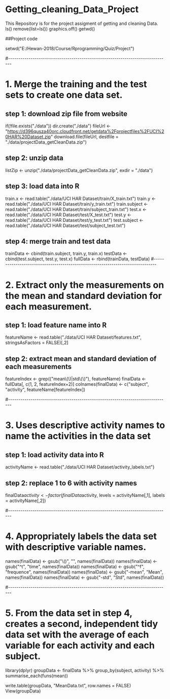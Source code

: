 # Getting_cleaning_Data_Project
This Repository is for the project assigment of getting and cleaning Data. 
ls()
remove(list=ls())
graphics.off()
getwd()

##Project code

setwd("E:/Hewan-2018/Course/Rprogramming/Quiz/Project")

#-------------------------------------------------------------------------------
# 1. Merge the training and the test sets to create one data set.

## step 1: download zip file from website
if(!file.exists("./data")) dir.create("./data")
fileUrl <- "https://d396qusza40orc.cloudfront.net/getdata%2Fprojectfiles%2FUCI%20HAR%20Dataset.zip"
download.file(fileUrl, destfile = "./data/projectData_getCleanData.zip")

## step 2: unzip data
listZip <- unzip("./data/projectData_getCleanData.zip", exdir = "./data")

## step 3: load data into R
train.x <- read.table("./data/UCI HAR Dataset/train/X_train.txt")
train.y <- read.table("./data/UCI HAR Dataset/train/y_train.txt")
train.subject <- read.table("./data/UCI HAR Dataset/train/subject_train.txt")
test.x <- read.table("./data/UCI HAR Dataset/test/X_test.txt")
test.y <- read.table("./data/UCI HAR Dataset/test/y_test.txt")
test.subject <- read.table("./data/UCI HAR Dataset/test/subject_test.txt")

## step 4: merge train and test data
trainData <- cbind(train.subject, train.y, train.x)
testData <- cbind(test.subject, test.y, test.x)
fullData <- rbind(trainData, testData)
#-------------------------------------------------------------------------------
# 2. Extract only the measurements on the mean and standard deviation for each measurement. 

## step 1: load feature name into R
featureName <- read.table("./data/UCI HAR Dataset/features.txt", stringsAsFactors = FALSE)[,2]

## step 2:  extract mean and standard deviation of each measurements
featureIndex <- grep(("mean\\(\\)|std\\(\\)"), featureName)
finalData <- fullData[, c(1, 2, featureIndex+2)]
colnames(finalData) <- c("subject", "activity", featureName[featureIndex])

#-------------------------------------------------------------------------------
# 3. Uses descriptive activity names to name the activities in the data set

## step 1: load activity data into R
activityName <- read.table("./data/UCI HAR Dataset/activity_labels.txt")

## step 2: replace 1 to 6 with activity names
finalData$activity <- factor(finalData$activity, levels = activityName[,1], labels = activityName[,2])

#-------------------------------------------------------------------------------
# 4. Appropriately labels the data set with descriptive variable names.
names(finalData) <- gsub("\\()", "", names(finalData))
names(finalData) <- gsub("^t", "time", names(finalData))
names(finalData) <- gsub("^f", "frequence", names(finalData))
names(finalData) <- gsub("-mean", "Mean", names(finalData))
names(finalData) <- gsub("-std", "Std", names(finalData))

#-------------------------------------------------------------------------------
# 5. From the data set in step 4, creates a second, independent tidy data set with the average of each variable for each activity and each subject.
library(dplyr)
groupData <- finalData %>%
  group_by(subject, activity) %>%
  summarise_each(funs(mean))

write.table(groupData, "MeanData.txt", row.names = FALSE)
View(groupData)
